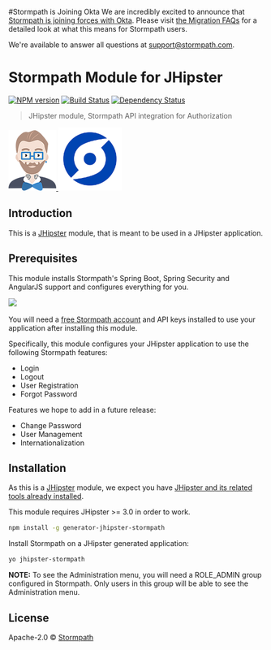 #Stormpath is Joining Okta
We are incredibly excited to announce that [Stormpath is joining forces with Okta](https://stormpath.com/blog/stormpaths-new-path?utm_source=github&utm_medium=readme&utm-campaign=okta-announcement). Please visit [the Migration FAQs](https://stormpath.com/oktaplusstormpath?utm_source=github&utm_medium=readme&utm-campaign=okta-announcement) for a detailed look at what this means for Stormpath users.

We're available to answer all questions at [support@stormpath.com](mailto:support@stormpath.com).

# Stormpath Module for JHipster
[![NPM version][npm-image]][npm-url] [![Build Status][travis-image]][travis-url] [![Dependency Status][daviddm-image]][daviddm-url]
> JHipster module, Stormpath API integration for Authorization

<div>
  <a href="http://jhipster.github.io">
    <img src="https://github.com/stormpath/generator-jhipster-stormpath/raw/master/static/jhipster-logo.png">
  </a>
  <a href="https://www.stormpath.com/">
    <img width=125px src="https://github.com/stormpath/generator-jhipster-stormpath/raw/master/static/stormpath-logo.png">
  </a>
</div>

## Introduction

This is a [JHipster](http://jhipster.github.io/) module, that is meant to be used in a JHipster application.

## Prerequisites

This module installs Stormpath's Spring Boot, Spring Security and AngularJS support and configures everything for you.

<img src="https://raw.githubusercontent.com/stormpath/generator-jhipster-stormpath/master/static/yo-jhipster-stormpath.gif" width="800">

You will need a [free Stormpath account](https://api.stormpath.com/register) and API keys installed to use your application after installing this module.

Specifically, this module configures your JHipster application to use the following Stormpath features:

* Login
* Logout
* User Registration
* Forgot Password

Features we hope to add in a future release:

* Change Password
* User Management
* Internationalization

## Installation

As this is a [JHipster](http://jhipster.github.io/) module, we expect you have [JHipster and its related tools already installed](https://jhipster.github.io/installation/).

This module requires JHipster >= 3.0 in order to work.

```bash
npm install -g generator-jhipster-stormpath
```

Install Stormpath on a JHipster generated application:

```bash
yo jhipster-stormpath
```

**NOTE:** To see the Administration menu, you will need a ROLE_ADMIN group configured in Stormpath. Only users in this group will be able to see the Administration menu.

## License

Apache-2.0 © [Stormpath](https://stormpath.com)

[npm-image]: https://img.shields.io/npm/v/generator-jhipster-stormpath.svg
[npm-url]: https://npmjs.org/package/generator-jhipster-stormpath
[travis-image]: https://travis-ci.org/stormpath/generator-jhipster-stormpath.svg?branch=master
[travis-url]: https://travis-ci.org/stormpath/generator-jhipster-stormpath
[daviddm-image]: https://david-dm.org/stormpath/generator-jhipster-stormpath.svg?theme=shields.io
[daviddm-url]: https://david-dm.org/stormpath/generator-jhipster-module
